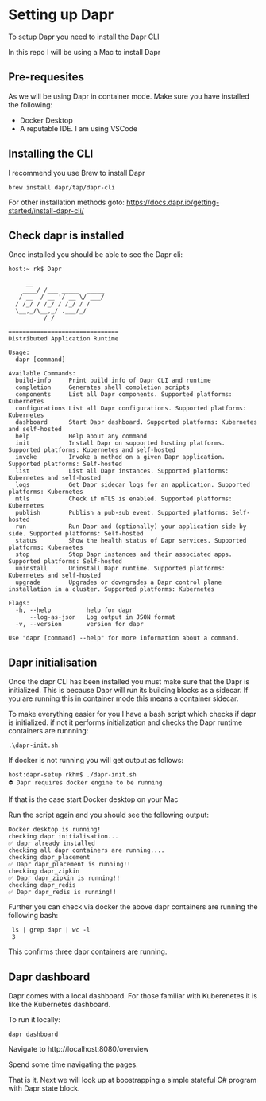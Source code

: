 # Setting up Dapr

To setup Dapr you need to install the Dapr CLI

In this repo I will be using a Mac to install Dapr

## Pre-requesites

As we will be using Dapr in container mode. Make sure you have installed the following:

* Docker Desktop
* A reputable IDE. I am using VSCode

## Installing the CLI

I recommend you use Brew to install Dapr

```
brew install dapr/tap/dapr-cli

```

For other installation methods goto: https://docs.dapr.io/getting-started/install-dapr-cli/

## Check dapr is installed

Once installed you should be able to see the Dapr cli:

```
host:~ rk$ Dapr

	 __                
    ____/ /___ _____  _____
   / __  / __ '/ __ \/ ___/
  / /_/ / /_/ / /_/ / /    
  \__,_/\__,_/ .___/_/     
	      /_/            
									   
===============================
Distributed Application Runtime

Usage:
  dapr [command]

Available Commands:
  build-info     Print build info of Dapr CLI and runtime
  completion     Generates shell completion scripts
  components     List all Dapr components. Supported platforms: Kubernetes
  configurations List all Dapr configurations. Supported platforms: Kubernetes
  dashboard      Start Dapr dashboard. Supported platforms: Kubernetes and self-hosted
  help           Help about any command
  init           Install Dapr on supported hosting platforms. Supported platforms: Kubernetes and self-hosted
  invoke         Invoke a method on a given Dapr application. Supported platforms: Self-hosted
  list           List all Dapr instances. Supported platforms: Kubernetes and self-hosted
  logs           Get Dapr sidecar logs for an application. Supported platforms: Kubernetes
  mtls           Check if mTLS is enabled. Supported platforms: Kubernetes
  publish        Publish a pub-sub event. Supported platforms: Self-hosted
  run            Run Dapr and (optionally) your application side by side. Supported platforms: Self-hosted
  status         Show the health status of Dapr services. Supported platforms: Kubernetes
  stop           Stop Dapr instances and their associated apps. Supported platforms: Self-hosted
  uninstall      Uninstall Dapr runtime. Supported platforms: Kubernetes and self-hosted
  upgrade        Upgrades or downgrades a Dapr control plane installation in a cluster. Supported platforms: Kubernetes

Flags:
  -h, --help          help for dapr
      --log-as-json   Log output in JSON format
  -v, --version       version for dapr

Use "dapr [command] --help" for more information about a command.
```

## Dapr initialisation

Once the dapr CLI has been installed you must make sure that the Dapr is initialized.
This is because Dapr will run its building blocks as a sidecar. If you are running this in container mode this means 
a container sidecar. 

To make everything easier for you I have a bash script which checks if dapr is initialized. if not it performs initialization
and checks the Dapr runtime containers are runnning:

```
.\dapr-init.sh
```

If docker is not running you will get output as follows:

```
host:dapr-setup rkhm$ ./dapr-init.sh 
⛔️ Dapr requires docker engine to be running
```

If that is the case start Docker desktop on your Mac

Run the script again and you should see the following output:

```
Docker desktop is running!
checking dapr initialisation...
✅ dapr already installed
checking all dapr containers are running....
checking dapr_placement
✅ Dapr dapr_placement is running!!
checking dapr_zipkin
✅ Dapr dapr_zipkin is running!!
checking dapr_redis
✅ Dapr dapr_redis is running!!

```

Further you can check via docker the above dapr containers are running the following bash:

```
 ls | grep dapr | wc -l
 3
```
This confirms three dapr containers are running.

## Dapr dashboard

Dapr comes with a local dashboard. For those familiar with Kuberenetes it is like the Kubernetes dashboard.

To run it locally:

```
dapr dashboard
```

Navigate to http://localhost:8080/overview

Spend some time navigating the pages.

That is it. Next we will look up at boostrapping a simple stateful C# program with Dapr state block.


